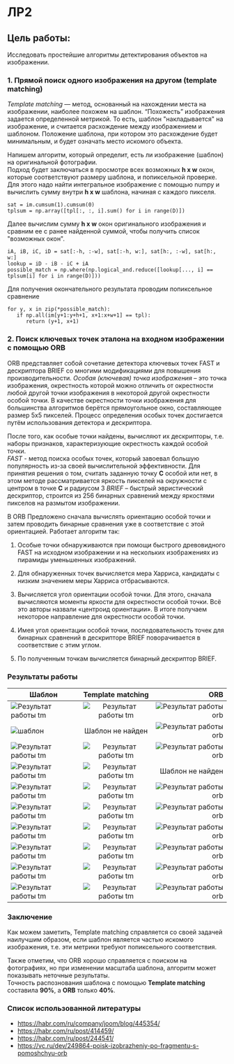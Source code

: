 # ЛР2
## Цель работы:
Исследовать простейшие алгоритмы детектирования объектов на изображении.

### 1. Прямой поиск одного изображения на другом (template matching)
*Template matching* — метод, основанный на нахождении места на изображении,
наиболее похожем на шаблон. “Похожесть” изображения задается определенной 
метрикой. То есть, шаблон "накладывается" на изображение, и считается
расхождение между изображением и шаблоном. Положение шаблона, 
при котором это расхождение будет минимальным, и будет означать 
место искомого объекта.

Напишем алгоритм, который определит, есть ли изображение (шаблон) на оригинальной фотографии.  
Подход будет заключаться в просмотре всех возможных **h x w** окон, которые соответствуют размеру шаблона, и попиксельной проверке. 
Для этого надо найти интегральное изображение с помощью numpy и вычислить сумму внутри **h x w** шаблона, начиная с каждого пикселя.
```
sat = im.cumsum(1).cumsum(0)
tplsum = np.array([tpl[:, :, i].sum() for i in range(D)])
```

Далее вычислим сумму **h x w** окон оригинального изображения и сравним ее с ранее найденной суммой, чтобы получить список "возможных окон".

```
iA, iB, iC, iD = sat[:-h, :-w], sat[:-h, w:], sat[h:, :-w], sat[h:, w:]
lookup = iD - iB - iC + iA
possible_match = np.where(np.logical_and.reduce([lookup[..., i] == tplsum[i] for i in range(D)]))
```

Для получения окончательного результата проводим попиксельное сравнение
```
for y, x in zip(*possible_match):
   if np.all(im[y+1:y+h+1, x+1:x+w+1] == tpl):
      return (y+1, x+1)
```

### 2. Поиск ключевых точек эталона на входном изображении с помощью ORB
ORB представляет собой сочетание детектора ключевых точек FAST и дескриптора BRIEF со многими модификациями для 
повышения производительности.
*Особая (ключевая) точка изображения* – это точка изображения, окрестность которой можно отличить от окрестности любой другой точки 
изображения в некоторой другой окрестности особой точки. В качестве окрестности точки изображения для большинства 
алгоритмов берётся прямоугольное окно, составляющее размер 5x5 пикселей. Процесс определения особых точек достигается 
путём использования детектора и дескриптора.  

После того, как особые точки найдены, вычисляют их дескрипторы, т.е. наборы признаков, характеризующие окрестность 
каждой особой точки.  
*FAST* - метод поиска особых точек, который завоевал большую популярность из-за своей вычислительной эффективности. 
Для принятия решения о том, считать заданную точку **С** особой или нет, в этом методе рассматривается яркость пикселей
на окружности с центром в точке **С** и радиусом 3
*BRIEF* – быстрый эвристический дескриптор, строится из 256 бинарных сравнений между яркостями пикселов на размытом изображении.  

В ORB Предложено сначала вычислять ориентацию особой точки и затем проводить бинарные сравнения уже в соответствие с этой ориентацией. Работает алгоритм так:  

1) Особые точки обнаруживаются при помощи быстрого древовидного FAST на исходном изображении и на нескольких изображениях из пирамиды уменьшенных изображений.  

2) Для обнаруженных точек вычисляется мера Харриса, кандидаты с низким значением меры Харриса отбрасываются.  

3) Вычисляется угол ориентации особой точки. Для этого, сначала вычисляются моменты яркости для окрестности особой точки.
   Всё это авторы назвали «центроид ориентации». В итоге получаем некоторое направление для окрестности особой точки.  

4) Имея угол ориентации особой точки, последовательность точек для бинарных сравнений в дескрипторе BRIEF поворачивается в соответствие с этим углом.  
5) По полученным точкам вычисляется бинарный дескриптор BRIEF.

### Результаты работы

| Шаблон       | Template matching | ORB |
| ------------- |:------------------:| -----:|
| ![Результат работы tm](./src/Figure_4.png) | ![Результат работы tm](./src/Figure_5.png)| ![Результат работы orb](./src/image-1.png)|
|![шаблон](./imgs/1_2.jpg) |Шаблон не найден| ![Результат работы orb](./src/image-2.png)|
| ![Результат работы tm](./src/Figure_1.png)| ![Результат работы tm](./src/Figure_3.png)| ![Результат работы orb](./src/image-3.png) |
|![Результат работы tm](./src/Figure_6.png)| ![Результат работы tm](./src/Figure_7.png)|Шаблон не найден|
|![Результат работы tm](./src/Figure_11.png)|![Результат работы tm](./src/Figure_12.png)|![Результат работы orb](./src/image-5.png) |
|![Результат работы tm](./src/Figure_9.png)|![Результат работы tm](./src/Figure_10.png)|![Результат работы orb](./src/image-4.png) |
|![Результат работы tm](./src/Figure_13.png)|![Результат работы tm](./src/Figure_14.png)|![Результат работы orb](./src/image-6.png)|
|![Результат работы tm](./src/Figure_15.png)|![Результат работы tm](./src/Figure_16.png)|![Результат работы orb](./src/image-8.png)|
|![Результат работы tm](./src/Figure_17.png)|![Результат работы tm](./src/Figure_18.png)|![Результат работы orb](./src/image-9.png)|
|![Результат работы tm](./src/Figure_19.png)|![Результат работы tm](./src/Figure_20.png)|![Результат работы orb](./src/image-10.png)|


### Заключение

Как можем заметить, Template matching справляется со своей задачей наилучшим образом,
если шаблон является частью искомого изображения, т.е. эти метрики требуют попиксельного соответствия.

Также отметим, что ORB хорошо справляется с поиском на фотографиях, но при изменении масштаба шаблона,
алгоритм может показывать неточные результаты.  
Точность распознования шаблона с помощью **Template matching** составила **90%**, а **ORB** только **40%**.



### Список использованной литературы
- https://habr.com/ru/company/joom/blog/445354/
- https://habr.com/ru/post/414459/
- https://habr.com/ru/post/244541/
- https://vc.ru/dev/249864-poisk-izobrazheniy-po-fragmentu-s-pomoshchyu-orb
